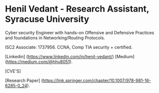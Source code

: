 # Henil Vedant   - Research Assistant, Syracuse University
Cyber security Engineer with hands-on Offensive and Defensive Practices and foundations in Networking/Routing Protocols.

ISC2 Associate: 1737956.
CCNA, Comp TIA security + certified.

[Linkedin]  (https://www.linkedin.com/in/henil-vedant/)
[Medium]   (https://medium.com/@hhv8051).

[CVE'S]   

[Research Paper]  (https://link.springer.com/chapter/10.1007/978-981-16-6285-0_24).

